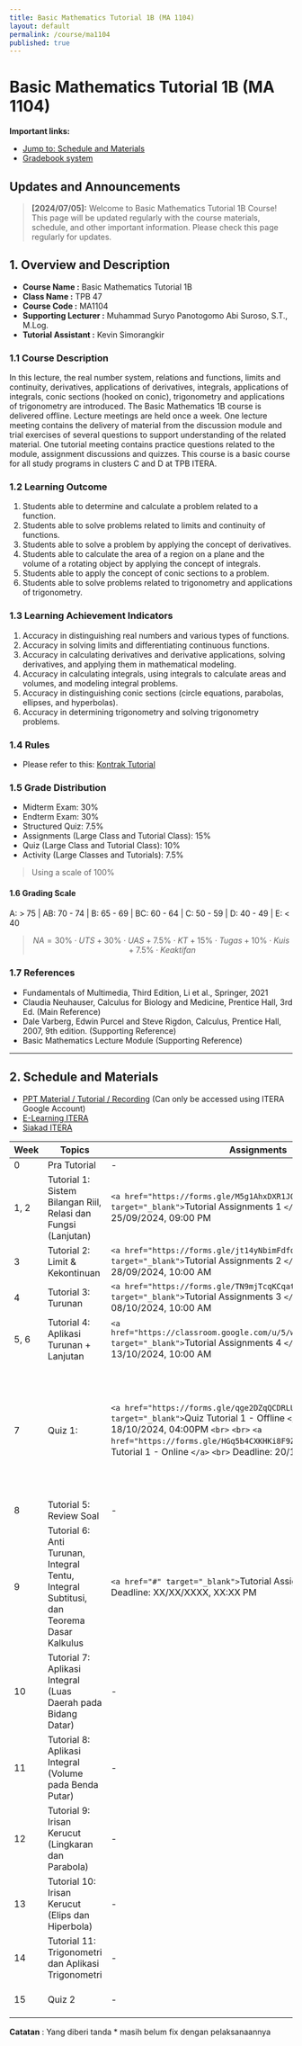 ```yaml
---
title: Basic Mathematics Tutorial 1B (MA 1104)
layout: default
permalink: /course/ma1104
published: true
---
```


# Basic Mathematics Tutorial 1B (MA 1104)

**Important links:**

- [Jump to: Schedule and Materials](#2-schedule-and-materials)
- [Gradebook system](https://gradebook.kvn-tech.xyz/)

## Updates and Announcements

> **[2024/07/05]:** Welcome to Basic Mathematics Tutorial 1B Course! This page will be updated regularly with the course materials, schedule, and other important information. Please check this page regularly for updates.

## 1. Overview and Description

- **Course Name :** Basic Mathematics Tutorial 1B
- **Class Name :** TPB 47
- **Course Code :** MA1104
- **Supporting Lecturer :** Muhammad Suryo Panotogomo Abi Suroso, S.T., M.Log.
- **Tutorial Assistant :** Kevin Simorangkir

### 1.1 Course Description

In this lecture, the real number system, relations and functions, limits and continuity, derivatives, applications of derivatives, integrals, applications of integrals, conic sections (hooked on conic), trigonometry and applications of trigonometry are introduced. The Basic Mathematics 1B course is delivered offline. Lecture meetings are held once a week. One lecture meeting contains the delivery of material from the discussion module and trial exercises of several questions to support understanding of the related material. One tutorial meeting contains practice questions related to the module, assignment discussions and quizzes. This course is a basic course for all study programs in clusters C and D at TPB ITERA.

### 1.2 Learning Outcome

1. Students able to determine and calculate a problem related to a function.
2. Students able to solve problems related to limits and continuity of functions.
3. Students able to solve a problem by applying the concept of derivatives.
4. Students able to calculate the area of a region on a plane and the volume of a rotating object by applying the concept of integrals.
5. Students able to apply the concept of conic sections to a problem.
6. Students able to solve problems related to trigonometry and applications of trigonometry.

### 1.3 Learning Achievement Indicators

1. Accuracy in distinguishing real numbers and various types of functions.
2. Accuracy in solving limits and differentiating continuous functions.
3. Accuracy in calculating derivatives and derivative applications, solving derivatives, and applying them in mathematical modeling.
4. Accuracy in calculating integrals, using integrals to calculate areas and volumes, and modeling integral problems.
5. Accuracy in distinguishing conic sections (circle equations, parabolas, ellipses, and hyperbolas).
6. Accuracy in determining trigonometry and solving trigonometry problems.

### 1.4 Rules

- Please refer to this: [Kontrak Tutorial](#)

### 1.5 Grade Distribution

- Midterm Exam: 30%
- Endterm Exam: 30%
- Structured Quiz: 7.5%
- Assignments (Large Class and Tutorial Class): 15%
- Quiz (Large Class and Tutorial Class): 10%
- Activity (Large Classes and Tutorials): 7.5%

> Using a scale of 100%

#### 1.6 Grading Scale

A: > 75 | AB: 70 - 74 | B: 65 - 69 | BC: 60 - 64 | C: 50 - 59 | D: 40 - 49 | E: < 40

> $$
> NA = 30\% \cdot UTS + 30\% \cdot UAS + 7.5\% \cdot KT + 15\% \cdot Tugas + 10\% \cdot Kuis + 7.5\% \cdot Keaktifan
> $$

### 1.7 References

- Fundamentals of Multimedia, Third Edition, Li et al., Springer, 2021
- Claudia Neuhauser, Calculus for Biology and Medicine, Prentice Hall, 3rd Ed. (Main Reference)
- Dale Varberg, Edwin Purcel and Steve Rigdon, Calculus, Prentice Hall, 2007, 9th edition. (Supporting Reference)
- Basic Mathematics Lecture Module (Supporting Reference)

---

## 2. Schedule and Materials

- [PPT Material / Tutorial / Recording](https://drive.google.com/drive/folders/1kObnAf1cd80bZd88nSG3eAhKtPVwtuce?usp=sharing) (Can only be accessed using ITERA Google Account)
- [E-Learning ITERA](https://kuliah.itera.ac.id/)
- [Siakad ITERA](http://siakad.itera.ac.id/)

| Week | Topics                                                                                   | Assignments                                                                                                                                                                                                                                                                                            | Via              | Information                                                                                                                                                                                                                                                |
| ---- | ---------------------------------------------------------------------------------------- | ------------------------------------------------------------------------------------------------------------------------------------------------------------------------------------------------------------------------------------------------------------------------------------------------------ | ---------------- | ---------------------------------------------------------------------------------------------------------------------------------------------------------------------------------------------------------------------------------------------------------- |
| 0    | Pra Tutorial                                                                             | -                                                                                                                                                                                                                                                                                                      | Online           | -                                                                                                                                                                                                                                                          |
| 1, 2 | Tutorial 1: Sistem Bilangan Riil, Relasi dan Fungsi (Lanjutan)                           | `<a href="https://forms.gle/M5g1AhxDXR1JQfuq6" target="_blank">`Tutorial Assignments 1 `</a>` `<br>` Deadline: 25/09/2024, 09:00 PM                                                                                                                                                              | Online           | -                                                                                                                                                                                                                                                          |
| 3    | Tutorial 2: Limit & Kekontinuan                                                          | `<a href="https://forms.gle/jt14yNbimFdfokdZ8" target="_blank">`Tutorial Assignments 2 `</a>` `<br>` Deadline: 28/09/2024, 10:00 AM                                                                                                                                                              | Online           | -                                                                                                                                                                                                                                                          |
| 4    | Tutorial 3: Turunan                                                                      | `<a href="https://forms.gle/TN9mjTcqKCqat4Cg8" target="_blank">`Tutorial Assignments 3 `</a>` `<br>` Deadline: 08/10/2024, 10:00 AM                                                                                                                                                              | Online           | -                                                                                                                                                                                                                                                          |
| 5, 6 | Tutorial 4: Aplikasi Turunan + Lanjutan                                                  | `<a href="https://classroom.google.com/u/5/w/NzA3OTQ4NTEyODg1/t/all" target="_blank">`Tutorial Assignments 4 `</a>` `<br>` Deadline: 13/10/2024, 10:00 AM                                                                                                                                        | Online           | -                                                                                                                                                                                                                                                          |
| 7    | Quiz 1:                                                                                  | `<a href="https://forms.gle/qge2DZqQCDRLUyzdA" target="_blank">`Quiz Tutorial 1 - Offline `</a>` `<br>` Deadline: 18/10/2024, 04:00PM `<br>` `<br>` `<a href="https://forms.gle/HGq5b4CXKHKi8F9Z6" target="_blank">`Quiz Tutorial 1 - Online `</a>` `<br>` Deadline: 20/10/2024, 20:45 | Online & Offline | `<a href="Quiz1.md" target="_blank">`Quiz 1 Information (Offline)`</a>` `<br>` `<a href="Quiz1-on.md" target="_blank">`Quiz 1 Information (Online)`</a>` `<br>` `<br>` Nilai akan dikirim pada 20/10/2024 Pkl. 21.00 baik Offline dan Online |
| 8    | Tutorial 5: Review Soal                                                                  | -                                                                                                                                                                                                                                                                                                      | Online           | -                                                                                                                                                                                                                                                          |
| 9    | Tutorial 6: Anti Turunan, Integral Tentu, Integral Subtitusi, dan Teorema Dasar Kalkulus | `<a href="#" target="_blank">`Tutorial Assignments 4 `</a>` `<br>` Deadline: XX/XX/XXXX, XX:XX PM                                                                                                                                                                                                | Online           | -                                                                                                                                                                                                                                                          |
| 10   | Tutorial 7: Aplikasi Integral (Luas Daerah pada Bidang Datar)                            | -                                                                                                                                                                                                                                                                                                      | Offline          | -                                                                                                                                                                                                                                                          |
| 11   | Tutorial 8: Aplikasi Integral (Volume pada Benda Putar)                                  | -                                                                                                                                                                                                                                                                                                      | Offline*         | -                                                                                                                                                                                                                                                          |
| 12   | Tutorial 9: Irisan Kerucut (Lingkaran dan Parabola)                                      | -                                                                                                                                                                                                                                                                                                      | Offline*         | -                                                                                                                                                                                                                                                          |
| 13   | Tutorial 10: Irisan Kerucut (Elips dan Hiperbola)                                        | -                                                                                                                                                                                                                                                                                                      | Offline*         | -                                                                                                                                                                                                                                                          |
| 14   | Tutorial 11: Trigonometri dan Aplikasi Trigonometri                                      | -                                                                                                                                                                                                                                                                                                      | Offline*         | -                                                                                                                                                                                                                                                          |
| 15   | Quiz 2                                                                                   | -                                                                                                                                                                                                                                                                                                      | Offline          | `<a href="#" target="_blank">`Quiz 2 Information `</a>`                                                                                                                                                                                                |

**Catatan** : Yang diberi tanda * masih belum fix dengan pelaksanaannya
